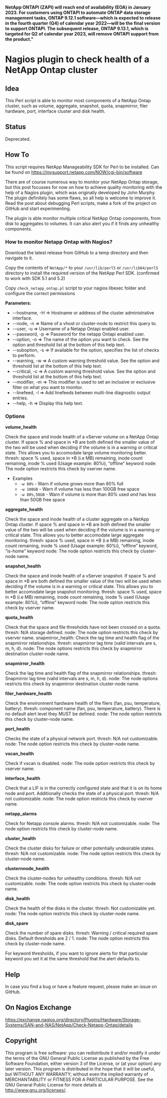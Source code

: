 **NetApp ONTAPI (ZAPI) will reach end of availability (EOA) in January 2023. For customers using ONTAPI to automate ONTAP data storage management tasks, ONTAP 9.12.1 software—which is expected to release in the fourth quarter (Q4) of calendar year 2022—will be the final version to support ONTAPI. The subsequent release, ONTAP 9.13.1, which is targeted for Q2 of calendar year 2023, will remove ONTAPI support from the product."**

# Nagios plugin to check health of a NetApp Ontap cluster

## Idea

This Perl script is able to monitor most components of a NetApp Ontap cluster, such as volume, aggregate,
snapshot, quota, snapmirror, filer hardware, port, interface cluster and disk health.

## Status

Deprecated.

## How To

This script requires NetApp Manageability SDK for Perl to be installed.
Can be found on https://mysupport.netapp.com/NOW/cgi-bin/software

<!-- Please visit https://outsideit.net/monitoring-netapp-ontap/ for more information on how to use this plugin. -->

<!-- Contents from https://outsideit.net/monitoring-netapp-ontap/ (from Google Cache) -->

There are of course numerous way to monitor your NetApp Ontap storage, but this post focusses for now on how to achieve
quality monitoring with the help of a Nagios plugin, which was originally developed by John Murphy. The plugin
definitely has some flaws, so all help is welcome to improve it. Read the post about debugging Perl scripts, make a
fork of the project on GitHub and start experimenting.

The plugin is able monitor multiple critical NetApp Ontap components, from disk to aggregates to volumes.
It can also alert you if it finds any unhealthy components.

<!-- missing image: NetApp Ontap Logical View -->

### How to monitor Netapp Ontap with Nagios?

Download the latest release from GitHub to a temp directory and then navigate to it.

Copy the contents of `NetApp/*` to your `/usr/lib/perl5` or `/usr/lib64/perl5` directory to install the required version
of the NetApp Perl SDK. (confirmed to work with SDK 5.1 and 5.2)

Copy `check_netapp_ontap.pl` script to your nagios libexec folder and configure the correct permissions

**Parameters:**

* --hostname, -H => Hostname or address of the cluster administrative interface.
* --node, -n => Name of a vhost or cluster-node to restrict this query to.
* --user, -u => Username of a Netapp Ontapi enabled user.
* --password, -p => Password for the netapp Ontapi enabled user.
* --option, -o => The name of the option you want to check. See the option and threshold list at the bottom of this help text.
* --suboption, -s => If available for the option, specifies the list of checks to perform.
* --warning, -w => A custom warning threshold value. See the option and threshold list at the bottom of this help text.
* --critical, -c => A custom warning threshold value. See the option and threshold list at the bottom of this help text.
* --modifier, -m => This modifier is used to set an inclusive or exclusive filter on what you want to monitor.
* --linefeed, -l => Add linefeeds between multi-line diagnostic output entries.
* --help, -h => Display this help text.

### Options

**volume_health**

Check the space and inode health of a vServer volume on a NetApp Ontap cluster. If space % and space in *B are both defined the smaller value of the two will be used when deciding if the volume is in a warning or critical state. This allows you to accomodate large volume monitoring better. thresh: space % used, space in *B (i.e MB) remaining, inode count remaining, inode % used (Usage example: 80%i), “offline” keyword node: The node option restricts this check by vserver name.

* Examples
  * `-w 80%` - Warn if volume grows more than 80% full
  * `-w 100GB` - Warn if volume has less than 100GB free space
  * `-w 80%,50GB` - Warn if volume is more than 80% used *and* has less than 50GB free space

**aggregate_health**

Check the space and inode health of a cluster aggregate on a NetApp Ontap cluster. If space % and space in *B are both defined the smaller value of the two will be used when deciding if the volume is in a warning or critical state. This allows you to better accomodate large aggregate monitoring. thresh: space % used, space in *B (i.e MB) remaining, inode count remaining, inode % used (Usage example: 80%i), “offline” keyword, “is-home” keyword node: The node option restricts this check by cluster-node name.

**snapshot_health**

Check the space and inode health of a vServer snapshot. If space % and space in *B are both defined the smaller value of the two will be used when deciding if the volume is in a warning or critical state. This allows you to better accomodate large snapshot monitoring. thresh: space % used, space in *B (i.e MB) remaining, inode count remaining, inode % used (Usage example: 80%i), “offline” keyword node: The node option restricts this check by vserver name.

**quota_health**

Check that the space and file thresholds have not been crossed on a quota. thresh: N/A storage defined. node: The node option restricts this check by vserver name. snapmirror_health: Check the lag time and health flag of the snapmirror relationships. thresh: snapmirror lag time (valid intervals are s, m, h, d). node: The node options restricts this check by snapmirror destination cluster-node name.

**snapmirror_health**

Check the lag time and health flag of the snapmirror relationships. thresh: Snapmirror lag time (valid intervals are s, m, h, d). node: The node options restricts this check by snapmirror destination cluster-node name.

**filer_hardware_health**

Check the environment hardware health of the filers (fan, psu, temperature, battery). thresh: component name (fan, psu, temperature, battery). There is no default alert level they MUST be defined. node: The node option restricts this check by cluster-node name.

**port_health**

Checks the state of a physical network port. thresh: N/A not customizable. node: The node option restricts this check by cluster-node name.

**vscan_health**

Check if vscan is disabled. node: The node option restricts this check by vserver name.

**interface_health**

Check that a LIF is in the correctly configured state and that it is on its home node and port. Additionally checks the state of a physical port. thresh: N/A not customizable. node: The node option restricts this check by vserver name.

**netapp_alarms**

Check for Netapp console alarms. thresh: N/A not customizable. node: The node option restricts this check by cluster-node name.

**cluster_health**

Check the cluster disks for failure or other potentially undesirable states. thresh: N/A not customizable. node: The node option restricts this check by cluster-node name.

**clusternnode_health**

Check the cluster-nodes for unhealthy conditions. thresh: N/A not customizable. node: The node option restricts this check by cluster-node name.

**disk_health**

Check the health of the disks in the cluster. thresh: Not customizable yet. node: The node option restricts this check by cluster-node name.

**disk_spare**

Check the number of spare disks. thresh: Warning / critical required spare disks. Default thresholds are 2 / 1. node: The node option restricts this check by cluster-node name.

For keyword thresholds, if you want to ignore alerts for that particular keyword you set it at the same threshold that the alert defaults to.

## Help

In case you find a bug or have a feature request, please make an issue on GitHub.

## On Nagios Exchange

https://exchange.nagios.org/directory/Plugins/Hardware/Storage-Systems/SAN-and-NAS/NetApp/Check-Netapp-Ontap/details

## Copyright

This program is free software: you can redistribute it and/or modify it under the terms of the GNU General Public
License as published by the Free Software Foundation, either version 3 of the License, or (at your option) any later
version. This program is distributed in the hope that it will be useful, but WITHOUT ANY WARRANTY; without even the
implied warranty of MERCHANTABILITY or FITNESS FOR A PARTICULAR PURPOSE. See the GNU General Public License for more
details at <http://www.gnu.org/licenses/>.
